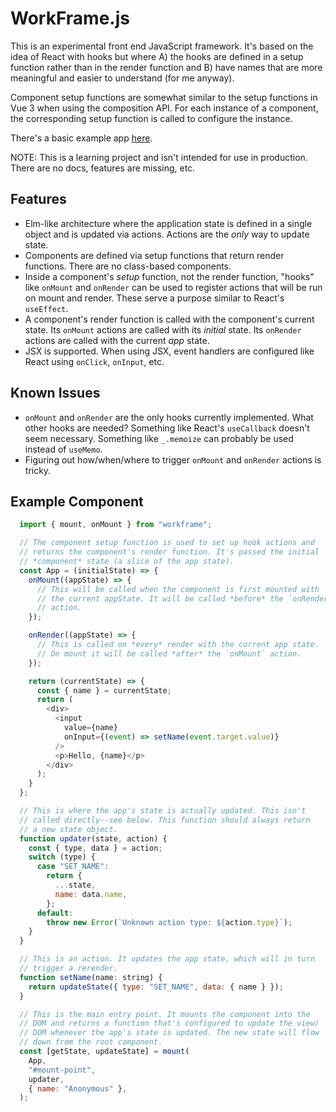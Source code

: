 # WorkFrame.js

This is an experimental front end JavaScript framework. It's based on
the idea of React with hooks but where A) the hooks are defined in a
setup function rather than in the render function and B) have names that
are more meaningful and easier to understand (for me anyway).

Component setup functions are somewhat similar to the setup functions in
Vue 3 when using the composition API. For each instance of a component,
the corresponding setup function is called to configure the instance.

There's a basic example app [here](https://github.com/wylee/workframe-example).

NOTE: This is a learning project and isn't intended for use in
production. There are no docs, features are missing, etc.

## Features

- Elm-like architecture where the application state is defined in a
  single object and is updated via actions. Actions are the *only* way
  to update state.
- Components are defined via setup functions that return render
  functions. There are no class-based components.
- Inside a component's *setup* function, not the render function,
  "hooks" like `onMount` and `onRender` can be used to register actions
  that will be run on mount and render. These serve a purpose similar to
  React's `useEffect`.
- A component's render function is called with the component's current
  state. Its `onMount` actions are called with its *initial* state.
  Its `onRender` actions are called with the current *app* state.
- JSX is supported. When using JSX, event handlers are configured like
  React using `onClick`, `onInput`, etc.

## Known Issues

- `onMount` and `onRender` are the only hooks currently implemented.
  What other hooks are needed? Something like React's `useCallback`
  doesn't seem necessary. Something like `_.memoize` can probably be
  used instead of `useMemo`.
- Figuring out how/when/where to trigger `onMount` and `onRender`
  actions is tricky.

## Example Component

```javascript
  import { mount, onMount } from "workframe";

  // The component setup function is used to set up hook actions and
  // returns the component's render function. It's passed the initial
  // *component* state (a slice of the app state).
  const App = (initialState) => {
    onMount((appState) => {
      // This will be called when the component is first mounted with
      // the current appState. It will be called *before* the `onRender`
      // action.
    });

    onRender((appState) => {
      // This is called on *every* render with the current app state.
      // On mount it will be called *after* the `onMount` action.
    });

    return (currentState) => {
      const { name } = currentState;
      return (
        <div>
          <input
            value={name}
            onInput={(event) => setName(event.target.value)}
          />
          <p>Hello, {name}</p>
        </div>
      );
    }
  };

  // This is where the app's state is actually updated. This isn't
  // called directly--see below. This function should always return
  // a new state object.
  function updater(state, action) {
    const { type, data } = action;
    switch (type) {
      case "SET_NAME":
        return {
          ...state,
          name: data.name,
        };
      default:
        throw new Error(`Unknown action type: ${action.type}`);
    }
  }

  // This is an action. It updates the app state, which will in turn
  // trigger a rerender.
  function setName(name: string) {
    return updateState({ type: "SET_NAME", data: { name } });
  }

  // This is the main entry point. It mounts the component into the
  // DOM and returns a function that's configured to update the view/
  // DOM whenever the app's state is updated. The new state will flow
  // down from the root component.
  const [getState, updateState] = mount(
    App,
    "#mount-point",
    updater,
    { name: "Anonymous" },
  );
```
